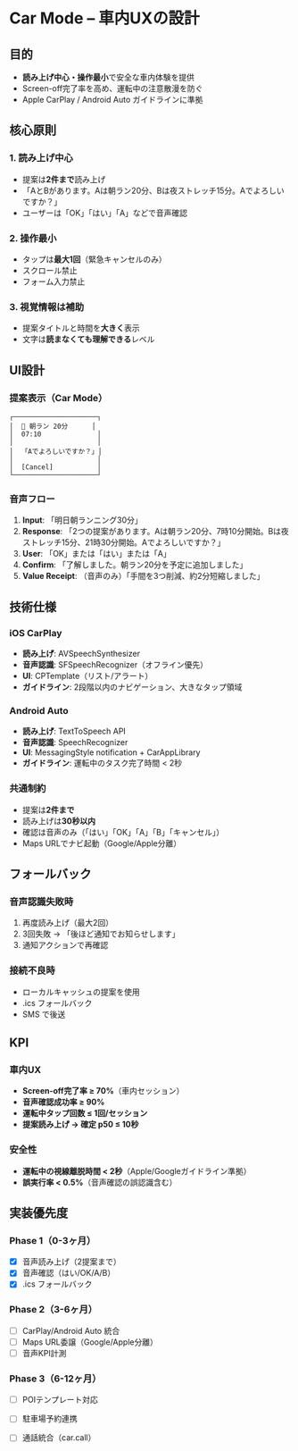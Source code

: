 # Car Mode – 車内UXの設計

## 目的
- **読み上げ中心・操作最小**で安全な車内体験を提供
- Screen-off完了率を高め、運転中の注意散漫を防ぐ
- Apple CarPlay / Android Auto ガイドラインに準拠

## 核心原則

### 1. 読み上げ中心
- 提案は**2件まで**読み上げ
- 「AとBがあります。Aは朝ラン20分、Bは夜ストレッチ15分。Aでよろしいですか？」
- ユーザーは「OK」「はい」「A」などで音声確認

### 2. 操作最小
- タップは**最大1回**（緊急キャンセルのみ）
- スクロール禁止
- フォーム入力禁止

### 3. 視覚情報は補助
- 提案タイトルと時間を**大きく**表示
- 文字は**読まなくても理解できる**レベル

## UI設計

### 提案表示（Car Mode）
```
┌─────────────────────┐
│  🏃 朝ラン 20分      │
│  07:10              │
│                     │
│  「Aでよろしいですか？」│
│                     │
│  [Cancel]           │
└─────────────────────┘
```

### 音声フロー
1. **Input**: 「明日朝ランニング30分」
2. **Response**: 「2つの提案があります。Aは朝ラン20分、7時10分開始。Bは夜ストレッチ15分、21時30分開始。Aでよろしいですか？」
3. **User**: 「OK」または「はい」または「A」
4. **Confirm**: 「了解しました。朝ラン20分を予定に追加しました」
5. **Value Receipt**: （音声のみ）「手間を3つ削減、約2分短縮しました」

## 技術仕様

### iOS CarPlay
- **読み上げ**: AVSpeechSynthesizer
- **音声認識**: SFSpeechRecognizer（オフライン優先）
- **UI**: CPTemplate（リスト/アラート）
- **ガイドライン**: 2段階以内のナビゲーション、大きなタップ領域

### Android Auto
- **読み上げ**: TextToSpeech API
- **音声認識**: SpeechRecognizer
- **UI**: MessagingStyle notification + CarAppLibrary
- **ガイドライン**: 運転中のタスク完了時間 < 2秒

### 共通制約
- 提案は**2件まで**
- 読み上げは**30秒以内**
- 確認は音声のみ（「はい」「OK」「A」「B」「キャンセル」）
- Maps URLでナビ起動（Google/Apple分離）

## フォールバック

### 音声認識失敗時
1. 再度読み上げ（最大2回）
2. 3回失敗 → 「後ほど通知でお知らせします」
3. 通知アクションで再確認

### 接続不良時
- ローカルキャッシュの提案を使用
- .ics フォールバック
- SMS で後送

## KPI

### 車内UX
- **Screen-off完了率 ≥ 70%**（車内セッション）
- **音声確認成功率 ≥ 90%**
- **運転中タップ回数 ≤ 1回/セッション**
- **提案読み上げ → 確定 p50 ≤ 10秒**

### 安全性
- **運転中の視線離脱時間 < 2秒**（Apple/Googleガイドライン準拠）
- **誤実行率 < 0.5%**（音声確認の誤認識含む）

## 実装優先度

### Phase 1（0-3ヶ月）
- [x] 音声読み上げ（2提案まで）
- [x] 音声確認（はい/OK/A/B）
- [x] .ics フォールバック

### Phase 2（3-6ヶ月）
- [ ] CarPlay/Android Auto 統合
- [ ] Maps URL委譲（Google/Apple分離）
- [ ] 音声KPI計測

### Phase 3（6-12ヶ月）
- [ ] POIテンプレート対応
- [ ] 駐車場予約連携
- [ ] 通話統合（car.call）

